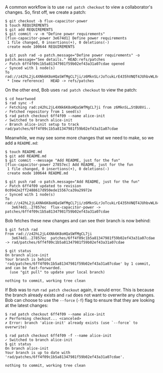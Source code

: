 A common workflow is to use `rad patch checkout` to view a
collaborator's changes. So, first off, we create a patch:

``` ~alice
$ git checkout -b flux-capacitor-power
$ touch REQUIREMENTS
$ git add REQUIREMENTS
$ git commit -v -m "Define power requirements"
[flux-capacitor-power 3e674d1] Define power requirements
 1 file changed, 0 insertions(+), 0 deletions(-)
 create mode 100644 REQUIREMENTS
```

``` ~alice (stderr)
$ git push rad -o patch.message="Define power requirements" -o patch.message="See details." HEAD:refs/patches
✓ Patch 6ff4f09c1b5a81347981f59b02ef43a31a07cdae opened
✓ Synced with 1 node(s)
To rad://z42hL2jL4XNk6K8oHQaSWfMgCL7ji/z6MknSLrJoTcukLrE435hVNQT4JUhbvWLX4kUzqkEStBU8Vi
 * [new reference]   HEAD -> refs/patches
```

On the other end, Bob uses `rad patch checkout` to view the patch:

``` ~bob
$ cd heartwood
$ rad sync -f
✓ Fetching rad:z42hL2jL4XNk6K8oHQaSWfMgCL7ji from z6MknSL…StBU8Vi..
✓ Fetched repository from 1 seed(s)
$ rad patch checkout 6ff4f09 --name alice-init
✓ Switched to branch alice-init
✓ Branch alice-init setup to track rad/patches/6ff4f09c1b5a81347981f59b02ef43a31a07cdae
```

Meanwhile, we may see some more changes that we need to make, so we
add a `README.md`:

``` ~alice
$ touch README.md
$ git add README.md
$ git commit --message "Add README, just for the fun"
[flux-capacitor-power 27857ec] Add README, just for the fun
 1 file changed, 0 insertions(+), 0 deletions(-)
 create mode 100644 README.md
```

``` ~alice (stderr)
$ git push rad -o patch.message="Add README, just for the fun"
✓ Patch 6ff4f09 updated to revision 0c0942e2ff2488617d950ede15567ca39a29972e
✓ Synced with 1 node(s)
To rad://z42hL2jL4XNk6K8oHQaSWfMgCL7ji/z6MknSLrJoTcukLrE435hVNQT4JUhbvWLX4kUzqkEStBU8Vi
   3e674d1..27857ec  flux-capacitor-power -> patches/6ff4f09c1b5a81347981f59b02ef43a31a07cdae
```

Bob fetches these new changes and can see their branch is now behind:

``` ~bob (stderr)
$ git fetch rad
From rad://z42hL2jL4XNk6K8oHQaSWfMgCL7ji
   3e674d1..27857ec  patches/6ff4f09c1b5a81347981f59b02ef43a31a07cdae -> rad/patches/6ff4f09c1b5a81347981f59b02ef43a31a07cdae
```

``` ~bob
$ git status
On branch alice-init
Your branch is behind 'rad/patches/6ff4f09c1b5a81347981f59b02ef43a31a07cdae' by 1 commit, and can be fast-forwarded.
  (use "git pull" to update your local branch)

nothing to commit, working tree clean
```

If Bob was to run `rad patch checkout` again, it would error.
This is because the branch already exists and `rad` does not want to
overwrite any changes. Bob can choose to use the `--force` (`-f`) flag to
ensure that they are looking at the latest changes:

``` ~bob (fail)
$ rad patch checkout 6ff4f09 --name alice-init
✗ Performing checkout... <canceled>
✗ Error: branch 'alice-init' already exists (use `--force` to overwrite)
```

``` ~bob
$ rad patch checkout 6ff4f09 -f --name alice-init
✓ Switched to branch alice-init
$ git status
On branch alice-init
Your branch is up to date with 'rad/patches/6ff4f09c1b5a81347981f59b02ef43a31a07cdae'.

nothing to commit, working tree clean
```
